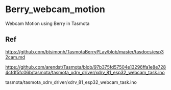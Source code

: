 # Berry_webcam_motion
Webcam Motion using Berry in Tasmota

## Ref
https://github.com/btsimonh/TasmotaBerryPLay/blob/master/tasdocs/esp32cam.md

https://github.com/arendst/Tasmota/blob/97b375fd57504e13296ffa1e8e7284cfdf5fc06b/tasmota/tasmota_xdrv_driver/xdrv_81_esp32_webcam_task.ino

tasmota/tasmota_xdrv_driver/xdrv_81_esp32_webcam_task.ino
